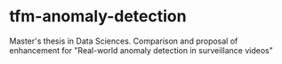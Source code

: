 # tfm-anomaly-detection
Master's thesis in Data Sciences. Comparison and proposal of enhancement for "Real-world anomaly detection in surveillance videos"
